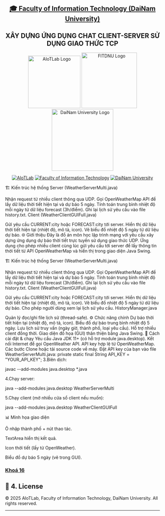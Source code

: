 <h2 align="center">
    <a href="https://dainam.edu.vn/vi/khoa-cong-nghe-thong-tin">
    🎓 Faculty of Information Technology (DaiNam University)
    </a>
</h2>
<h2 align="center">
   XÂY DỰNG ỨNG DỤNG CHAT CLIENT-SERVER SỬ DỤNG GIAO THỨC TCP
</h2>
<div align="center">
    <p align="center">
      <img src="https://github.com/Tank97king/LapTrinhMang/blob/main/X%C3%8…O%20TH%E1%BB%A8C%20TCP/%E1%BA%A2nh/aiotlab_logo.png?raw=true" alt="AIoTLab Logo" width="170"/>
      <img src="https://github.com/Tank97king/LapTrinhMang/blob/main/X%C3%8…AO%20TH%E1%BB%A8C%20TCP/%E1%BA%A2nh/fitdnu_logo.png?raw=true" alt="FITDNU Logo" width="180"/>
      <img src="https://github.com/Tank97king/LapTrinhMang/blob/main/X%C3%8…0GIAO%20TH%E1%BB%A8C%20TCP/%E1%BA%A2nh/dnu_logo.png?raw=true" alt="DaiNam University Logo" width="200"/>
    </p>

[![AIoTLab](https://img.shields.io/badge/AIoTLab-green?style=for-the-badge)](https://www.facebook.com/DNUAIoTLab)
[![Faculty of Information Technology](https://img.shields.io/badge/Faculty%20of%20Information%20T…he-badge)](https://dainam.edu.vn/vi/khoa-cong-nghe-thong-tin)
[![DaiNam University](https://img.shields.io/badge/DaiNam%20University-orange?style=for-the-badge)](https://dainam.edu.vn)

</div>


🏗 Kiến trúc hệ thống
Server (WeatherServerMulti.java)

Nhận request từ nhiều client thông qua UDP.
Gọi OpenWeatherMap API để lấy dữ liệu thời tiết hiện tại và dự báo 5 ngày.
Tính toán trung bình nhiệt độ mỗi ngày từ dữ liệu forecast (3h/điểm).
Ghi lại lịch sử yêu cầu vào file history.txt.
Client (WeatherClientGUIFull.java)

Gửi yêu cầu CURRENT:city hoặc FORECAST:city tới server.
Hiển thị dữ liệu thời tiết hiện tại (nhiệt độ, mô tả, icon).
Vẽ biểu đồ nhiệt độ 5 ngày từ dữ liệu dự báo.
🌐 Giới thiệu
Đây là đồ án môn học lập trình mạng với yêu cầu xây dựng ứng dụng dự báo thời tiết trực tuyến sử dụng giao thức UDP.
Ứng dụng cho phép nhiều client cùng lúc gửi yêu cầu tới server để lấy thông tin thời tiết từ API OpenWeatherMap và hiển thị trong giao diện Java Swing.

🏗 Kiến trúc hệ thống
Server (WeatherServerMulti.java)

Nhận request từ nhiều client thông qua UDP.
Gọi OpenWeatherMap API để lấy dữ liệu thời tiết hiện tại và dự báo 5 ngày.
Tính toán trung bình nhiệt độ mỗi ngày từ dữ liệu forecast (3h/điểm).
Ghi lại lịch sử yêu cầu vào file history.txt.
Client (WeatherClientGUIFull.java)

Gửi yêu cầu CURRENT:city hoặc FORECAST:city tới server.
Hiển thị dữ liệu thời tiết hiện tại (nhiệt độ, mô tả, icon).
Vẽ biểu đồ nhiệt độ 5 ngày từ dữ liệu dự báo.
Cho phép người dùng xem lại lịch sử yêu cầu.
HistoryManager.java

Quản lý đọc/ghi file lịch sử (thread-safe).
⚙️ Chức năng chính
 Dự báo thời tiết hiện tại (nhiệt độ, mô tả, icon).
 Biểu đồ dự báo trung bình nhiệt độ 5 ngày.
 Lưu lịch sử truy vấn (ngày giờ, thành phố, loại yêu cầu).
 Hỗ trợ nhiều client đồng thời.
 Giao diện đồ họa (GUI) thân thiện bằng Java Swing.
🚀 Cách cài đặt & chạy
Yêu cầu
Java JDK 11+ (có hỗ trợ module java.desktop).
Kết nối Internet để gọi OpenWeather API.
API key hợp lệ từ OpenWeatherMap.
Các bước
Clone hoặc tải source code về máy.
Đặt API key của bạn vào file WeatherServerMulti.java:
private static final String API_KEY = "YOUR_API_KEY";
3.Biên dịch:

javac --add-modules java.desktop *.java

4.Chạy server:

java --add-modules java.desktop WeatherServerMulti

5.Chạy client (mở nhiều cửa sổ client nếu muốn):

java --add-modules java.desktop WeatherClientGUIFull

📊 Minh họa giao diện

Ô nhập thành phố + nút thao tác.

TextArea hiển thị kết quả.

Icon thời tiết (lấy từ OpenWeather).

Biểu đồ dự báo 5 ngày (vẽ trong GUI).



### [Khoá 16](./docs/projects/K16/README.md)

## 📝 4. License

© 2025 AIoTLab, Faculty of Information Technology, DaiNam University. All rights reserved.

---
